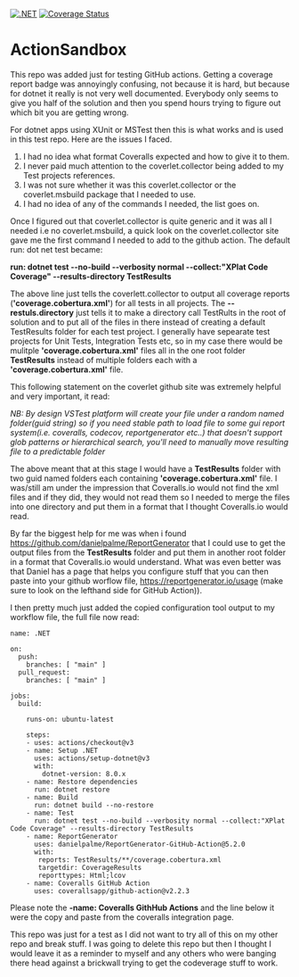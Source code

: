 [![.NET](https://github.com/code-dispenser/ActionSandbox/actions/workflows/dotnet.yml/badge.svg)](https://github.com/code-dispenser/ActionSandbox/actions/workflows/dotnet.yml) [![Coverage Status](https://coveralls.io/repos/github/code-dispenser/ActionSandbox/badge.svg?branch=main)](https://coveralls.io/github/code-dispenser/ActionSandbox?branch=main)
# ActionSandbox
This repo was added just for testing GitHub actions. Getting a coverage report badge was annoyingly confusing, not because it is hard, but because for dotnet it really is not very well documented. Everybody only seems to give you half of the solution and then you spend hours trying to figure out which bit you are getting wrong.

For dotnet apps using XUnit or MSTest then this is what works and is used in this test repo. Here are the issues I faced.
1. I had no idea what format Coveralls expected and how to give it to them.
2. I never paid much attention to the coverlet.collector being added to my Test projects references.
3. I was not sure whether it was this coverlet.collector or the coverlet.msbuild package that I needed to use.
4. I had no idea of any of the commands I needed, the list goes on.

Once I figured out that coverlet.collector is quite generic and it was all I needed i.e no coverlet.msbuild, a quick look on the coverlet.collector site gave me the first command I needed to add to the github action.
The default run: dot net test became:

**run: dotnet test --no-build --verbosity normal --collect:"XPlat Code Coverage" --results-directory TestResults**

The above line just tells the coverlett.collector to output all coverage reports (**'coverage.cobertura.xml'**) for all tests in all projects. The **--restuls.directory** just tells it to make a directory call TestRults in the root of solution and to put all of the files in there instead of creating a default TestResults folder for each test project. I generally have sepearate test projects for Unit Tests, Integration Tests etc, so in my case there would be mulitple **'coverage.cobertura.xml'** files all in the one root folder **TestResults** instead of multiple folders each with a **'coverage.cobertura.xml'** file.

This following statement on the coverlet github site was extremely helpful and very important, it read:

*NB: By design VSTest platform will create your file under a random named folder(guid string) so if you need stable path to load file to some gui report system(i.e. coveralls, codecov, reportgenerator etc..) that doesn't support glob patterns or hierarchical search, you'll need to manually move resulting file to a predictable folder*

The above meant that at this stage I would have a **TestResults** folder with two guid named folders each containing **'coverage.cobertura.xml'** file.
I was/still am under the impression that Coveralls.io would not find the xml files and if they did, they would not read them so I needed to merge the files into one directory and put them in a format that I thought Coveralls.io would read.

By far the biggest help for me was when i found https://github.com/danielpalme/ReportGenerator that I could use to get the output files from the **TestResults** folder and put them in another root folder in a format that Coveralls.io would understand. What was even better was that Daniel has a page that helps you configure stuff that you can then paste into your github worflow file, https://reportgenerator.io/usage (make sure to look on the lefthand side for GitHub Action)).

I then pretty much just added the copied configuration tool output to my workflow file, the full file now read:

```
name: .NET

on:
  push:
    branches: [ "main" ]
  pull_request:
    branches: [ "main" ]

jobs:
  build:

    runs-on: ubuntu-latest

    steps:
    - uses: actions/checkout@v3
    - name: Setup .NET
      uses: actions/setup-dotnet@v3
      with:
        dotnet-version: 8.0.x
    - name: Restore dependencies
      run: dotnet restore
    - name: Build
      run: dotnet build --no-restore
    - name: Test
      run: dotnet test --no-build --verbosity normal --collect:"XPlat Code Coverage" --results-directory TestResults
    - name: ReportGenerator
      uses: danielpalme/ReportGenerator-GitHub-Action@5.2.0
      with:
       reports: TestResults/**/coverage.cobertura.xml
       targetdir: CoverageResults
       reporttypes: Html;lcov
    - name: Coveralls GitHub Action
      uses: coverallsapp/github-action@v2.2.3
```
Please note the **-name: Coveralls GithHub Actions** and the line below it were the copy and paste from the coveralls integration page. 
 
This repo was just for a test as I did not want to try all of this on my other repo and break stuff. I was going to delete this repo but then I thought I would leave it as a reminder to myself and any others who were banging there head against a brickwall trying to get the codeverage stuff to work.
